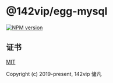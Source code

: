# @142vip/egg-mysql

[![NPM version](https://img.shields.io/npm/v/@142vip/egg-mysql?labelColor=0b3d52&color=1da469&label=version)](https://www.npmjs.com/package/@142vip/egg-mysql)

## 证书

[MIT](https://opensource.org/license/MIT)

Copyright (c) 2019-present, 142vip 储凡

